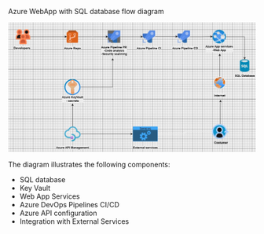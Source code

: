 Azure WebApp with SQL database flow diagram

![Flow diagram](Images/flowdiagram.jpg)

The diagram illustrates the following components:

- SQL database
- Key Vault
- Web App Services
- Azure DevOps Pipelines CI/CD
- Azure API configuration
- Integration with External Services
